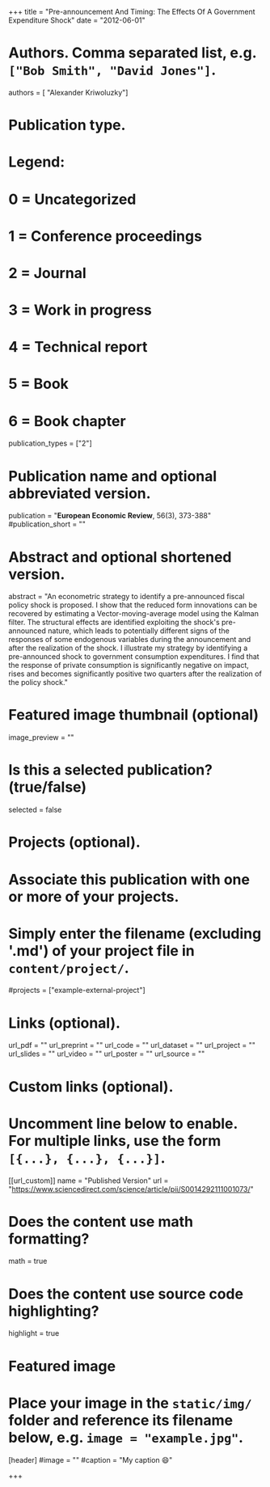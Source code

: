 +++
title = "Pre-announcement And Timing: The Effects Of A Government Expenditure Shock"
date = "2012-06-01"

# Authors. Comma separated list, e.g. `["Bob Smith", "David Jones"]`.

authors = [ "Alexander Kriwoluzky"]

# Publication type.
# Legend:
# 0 = Uncategorized
# 1 = Conference proceedings
# 2 = Journal
# 3 = Work in progress
# 4 = Technical report
# 5 = Book
# 6 = Book chapter
publication_types = ["2"]

# Publication name and optional abbreviated version.
publication = "**European Economic Review**, 56(3), 373-388"
#publication_short = ""

# Abstract and optional shortened version.
abstract = "An econometric strategy to identify a pre-announced fiscal policy shock is proposed. I show that the reduced form innovations can be recovered by estimating a Vector-moving-average model using the Kalman filter. The structural effects are identified exploiting the shock's pre-announced nature, which leads to potentially different signs of the responses of some endogenous variables during the announcement and after the realization of the shock. I illustrate my strategy by identifying a pre-announced shock to government consumption expenditures. I find that the response of private consumption is significantly negative on impact, rises and becomes significantly positive two quarters after the realization of the policy shock."

# Featured image thumbnail (optional)
image_preview = ""

# Is this a selected publication? (true/false)
selected = false

# Projects (optional).
#   Associate this publication with one or more of your projects.
#   Simply enter the filename (excluding '.md') of your project file in `content/project/`.
#projects = ["example-external-project"]

# Links (optional).
url_pdf = ""
url_preprint = ""
url_code = ""
url_dataset = ""
url_project = ""
url_slides = ""
url_video = ""
url_poster = ""
url_source = ""

# Custom links (optional).
#   Uncomment line below to enable. For multiple links, use the form `[{...}, {...}, {...}]`.
[[url_custom]]
    name = "Published Version"
    url = "https://www.sciencedirect.com/science/article/pii/S0014292111001073/"

# Does the content use math formatting?
math = true

# Does the content use source code highlighting?
highlight = true
  
# Featured image
# Place your image in the `static/img/` folder and reference its filename below, e.g. `image = "example.jpg"`.
[header]
#image = ""
#caption = "My caption :smile:"

+++
